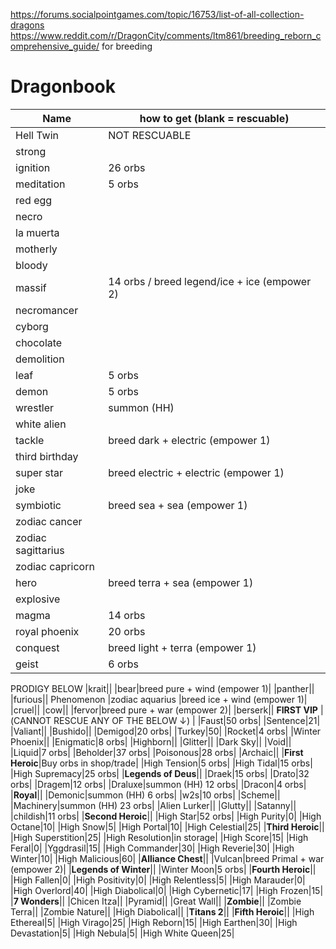 https://forums.socialpointgames.com/topic/16753/list-of-all-collection-dragons 
https://www.reddit.com/r/DragonCity/comments/ltm861/breeding_reborn_comprehensive_guide/ for breeding
# Dragonbook

| Name| how to get (blank = rescuable) |
| --- |  --- | 
|Hell Twin|NOT RESCUABLE|
|strong||
|ignition|26 orbs|
|meditation|5 orbs|
|red egg||
|necro||
|la muerta||
|motherly||
|bloody||
|massif|14 orbs / breed legend/ice + ice (empower 2)|
|necromancer||
|cyborg||
|chocolate||
|demolition||
|leaf|5 orbs|
|demon|5 orbs|
|wrestler|summon (HH)|
|white alien||
|tackle|breed dark + electric (empower 1)|
|third birthday||
|super star|breed electric + electric (empower 1)|
|joke||
|symbiotic|breed sea + sea (empower 1)|
|zodiac cancer||
|zodiac sagittarius||
|zodiac capricorn||
|hero|breed terra + sea (empower 1)|
|explosive||
|magma|14 orbs|
|royal phoenix|20 orbs|
|conquest|breed light + terra (empower 1)|
|geist|6 orbs|
PRODIGY BELOW
|krait||
|bear|breed pure + wind (empower 1)|
|panther||
|furious||
Phenomenon
|zodiac aquarius |breed ice + wind (empower 1)|
|cruel||
|cow||
|fervor|breed pure + war (empower 2)|
|berserk||
**FIRST VIP** |(CANNOT RESCUE ANY OF THE BELOW &#8595;) |
|Faust|50 orbs|
|Sentence|21|
|Valiant||
|Bushido||
|Demigod|20 orbs|
|Turkey|50|
|Rocket|4 orbs|
|Winter Phoenix||
|Enigmatic|8 orbs|
|Highborn||
|Glitter||
|Dark Sky||
|Void||
|Liquid|7 orbs|
|Beholder|37 orbs|
|Poisonous|28 orbs|
|Archaic||
|**First Heroic**|Buy orbs in shop/trade|
|High Tension|5 orbs|
|High Tidal|15 orbs|
|High Supremacy|25 orbs|
|**Legends of Deus**||
|Draek|15 orbs|
|Drato|32 orbs|
|Dragem|12 orbs|
|Draluxe|summon (HH) 12 orbs|
|Dracon|4 orbs|
|**Royal**||
|Demonic|summon (HH) 6 orbs|
|w2s|10 orbs|
|Scheme||
|Machinery|summon (HH) 23 orbs|
|Alien Lurker||
|Glutty||
|Satanny||
|childish|11 orbs|
|**Second Heroic**||
|High Star|52 orbs|
|High Purity|0|
|High Octane|10|
|High Snow|5|
|High Portal|10|
|High Celestial|25|
|**Third Heroic**||
|High Superstition|25|
|High Resolution|in storage|
|High Score|15|
|High Feral|0|
|Yggdrasil|15|
|High Commander|30|
|High Reverie|30|
|High Winter|10|
|High Malicious|60|
|**Alliance Chest**||
|Vulcan|breed Primal + war (empower 2)|
|**Legends of Winter**||
|Winter Moon|5 orbs|
|**Fourth Heroic**||
|High Fallen|0|
|High Positivity|0|
|High Relentless|5|
|High Marauder|0|
|High Overlord|40|
|High Diabolical|0|
|High Cybernetic|17|
|High Frozen|15|
|**7 Wonders**||
|Chicen Itza||
|Pyramid||
|Great Wall||
|**Zombie**||
|Zombie Terra||
|Zombie Nature||
|High Diabolical||
|**Titans 2**||
|**Fifth Heroic**||
|High Ethereal|5|
|High Virago|25|
|High Reborn|15|
|High Earthen|30|
|High Devastation|5|
|High Nebula|5|
|High White Queen|25|
